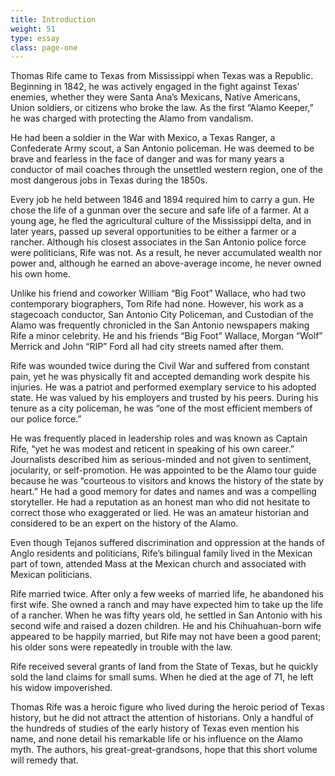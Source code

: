 ```yaml
---
title: Introduction
weight: 51
type: essay
class: page-one
---
```


Thomas Rife came to Texas from Mississippi when Texas was a Republic. Beginning in 1842, he was actively engaged in the fight against Texas’ enemies, whether they were Santa Ana’s Mexicans, Native Americans, Union soldiers, or citizens who broke the law. As the first “Alamo Keeper,” he was charged with protecting the Alamo from vandalism.

He had been a soldier in the War with Mexico, a Texas Ranger, a Confederate Army scout, a San Antonio policeman. He was deemed to be brave and fearless in the face of danger and was for many years a conductor of mail coaches through the unsettled western region, one of the most dangerous jobs in Texas during the 1850s.

Every job he held between 1846 and 1894 required him to carry a gun. He chose the life of a gunman over the secure and safe life of a farmer. At a young age, he fled the agricultural culture of the Mississippi delta, and in later years, passed up several opportunities to be either a farmer or a rancher. Although his closest associates in the San Antonio police force were politicians, Rife was not. As a result, he never accumulated wealth nor power and, although he earned an above-average income, he never owned his own home.

Unlike his friend and coworker William “Big Foot” Wallace, who had two contemporary biographers, Tom Rife had none. However, his work as a stagecoach conductor, San Antonio City Policeman, and Custodian of the Alamo was frequently chronicled in the San Antonio newspapers making Rife a minor celebrity. He and his friends “Big Foot” Wallace, Morgan “Wolf” Merrick and John “RIP” Ford all had city streets named after them.

Rife was wounded twice during the Civil War and suffered from constant pain, yet he was physically fit and accepted demanding work despite his injuries. He was a patriot and performed exemplary service to his adopted state. He was valued by his employers and trusted by his peers. During his tenure as a city policeman, he was “one of the most efficient members of our police force.”

He was frequently placed in leadership roles and was known as Captain Rife, “yet he was modest and reticent in speaking of his own career.” Journalists described him as serious-minded and not given to sentiment, jocularity, or self-promotion. He was appointed to be the Alamo tour guide because he was “courteous to visitors and knows the history of the state by heart.” He had a good memory for dates and names and was a compelling storyteller. He had a reputation as an honest man who did not hesitate to correct those who exaggerated or lied. He was an amateur historian and considered to be an expert on the history of the Alamo.

Even though Tejanos suffered discrimination and oppression at the hands of Anglo residents and politicians, Rife’s bilingual family lived in the Mexican part of town, attended Mass at the Mexican church and associated with Mexican politicians.

Rife married twice. After only a few weeks of married life, he abandoned his first wife. She owned a ranch and may have expected him to take up the life of a rancher. When he was fifty years old, he settled in San Antonio with his second wife and raised a dozen children. He and his Chihuahuan-born wife appeared to be happily married, but Rife may not have been a good parent; his older sons were repeatedly in trouble with the law.

Rife received several grants of land from the State of Texas, but he quickly sold the land claims for small sums.  When he died at the age of 71, he left his widow impoverished.

Thomas Rife was a heroic figure who lived during the heroic period of Texas history, but he did not attract the attention of historians. Only a handful of the hundreds of studies of the early history of Texas even mention his name, and none detail his remarkable life or his influence on the Alamo myth. The authors, his great-great-grandsons, hope that this short volume will remedy that.
